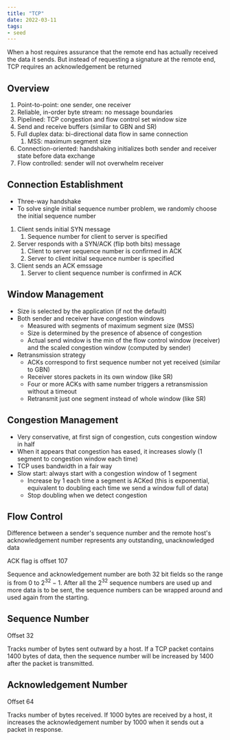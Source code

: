 ```yaml
---
title: "TCP"
date: 2022-03-11
tags:
- seed
---
```


When a host requires assurance that the remote end has actually received the data it sends. But instead of requesting a signature at the remote end, TCP requires an acknowledgement be returned

## Overview
1. Point-to-point: one sender, one receiver
2. Reliable, in-order byte stream: no message boundaries
3. Pipelined: TCP congestion and flow control set window size
4. Send and receive buffers (similar to GBN and SR)
5. Full duplex data: bi-directional data flow in same connection
	1. MSS: maximum segment size
6. Connection-oriented: handshaking initializes both sender and receiver state before data exchange
7. Flow controlled: sender will not overwhelm receiver

## Connection Establishment
- Three-way handshake
- To solve single initial sequence number problem, we randomly choose the initial sequence number
1. Client sends initial SYN message
	1. Sequence number for client to server is specified
2. Server responds with a SYN/ACK (flip both bits) message
	1. Client to server sequence number is confirmed in ACK
	2. Server to client initial sequence number is specified
3. Client sends an ACK emssage
	1. Server to client sequence number is confirmed in ACK

## Window Management
- Size is selected by the application (if not the default)
- Both sender and receiver have congestion windows
	- Measured with segments of maximum segment size (MSS)
	- Size is determined by the presence of absence of congestion
	- Actual send window is the min of the flow control window (receiver) and the scaled congestion window (computed by sender)
- Retransmission strategy
	- ACKs correspond to first sequence number not yet received (similar to GBN)
	- Receiver stores packets in its own window (like SR)
	- Four or more ACKs with same number triggers a retransmission without a timeout
	- Retransmit just one segment instead of whole window (like SR)

## Congestion Management
- Very conservative, at first sign of congestion, cuts congestion window in half
- When it appears that congestion has eased, it increases slowly (1 segment to congestion window each time)
- TCP uses bandwidth in a fair way
- Slow start: always start with a congestion window of 1 segment
	- Increase by 1 each time a segment is ACKed (this is exponential, equivalent to doubling each time we send a window full of data)
	- Stop doubling when we detect congestion

## Flow Control
Difference between a sender's sequence number and the remote host's acknowledgement number represents any outstanding, unacknowledged data

ACK flag is offset 107

Sequence and acknowledgement number are both 32 bit fields so the range is from $0$ to $2^{32}-1$. After all the $2^{32}$ sequence numbers are used up and more data is to be sent, the sequence numbers can be wrapped around and used again from the starting.

## Sequence Number
Offset 32

Tracks number of bytes sent outward by a host. If a TCP packet contains 1400 bytes of data, then the sequence number will be increased by 1400 after the packet is transmitted.

## Acknowledgement Number
Offset 64

Tracks number of bytes received. If 1000 bytes are received by a host, it increases the acknowledgement number by 1000 when it sends out a packet in response.